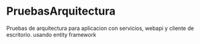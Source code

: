# PruebasArquitectura
Pruebas de arquitectura para aplicacion con servicios, webapi y cliente de escritorio. usando entity framework
